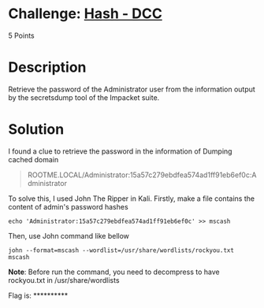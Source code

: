 # Challenge: [Hash - DCC](https://www.root-me.org/en/Challenges/Cryptanalysis/Hash-DCC)
5 Points
# Description 
Retrieve the password of the Administrator user from the information output by the secretsdump tool of the Impacket suite.
# Solution
I found a clue to retrieve the password in the information of Dumping cached domain
> ROOTME.LOCAL/Administrator:15a57c279ebdfea574ad1ff91eb6ef0c:Administrator

To solve this, I used John The Ripper in Kali. Firstly, make a file contains the content of admin's password hashes
```console
echo 'Administrator:15a57c279ebdfea574ad1ff91eb6ef0c' >> mscash
```
Then, use John command like bellow
```console
john --format=mscash --wordlist=/usr/share/wordlists/rockyou.txt mscash
```
**Note**: Before run the command, you need to decompress to have rockyou.txt in /usr/share/wordlists

Flag is: **********
